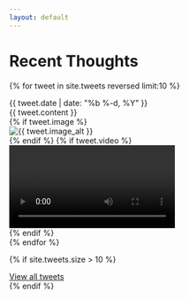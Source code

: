 ```yaml
---
layout: default
---
```


<div class="tweets-container">
  <h1>Recent Thoughts</h1>
  
  {% for tweet in site.tweets reversed limit:10 %}
  <div class="tweet-item">
    <div class="tweet-date">{{ tweet.date | date: "%b %-d, %Y" }}</div>
    <div class="tweet-content">{{ tweet.content }}</div>
    {% if tweet.image %}
      <div class="tweet-media">
        <img src="{{ tweet.image }}" alt="{{ tweet.image_alt }}">
      </div>
    {% endif %}
    {% if tweet.video %}
      <div class="tweet-media">
        <video controls src="{{ tweet.video }}"></video>
      </div>
    {% endif %}
  </div>
  {% endfor %}
  
  {% if site.tweets.size > 10 %}
    <div class="tweets-archive-link">
      <a href="/tweets/">View all tweets</a>
    </div>
  {% endif %}
</div>
